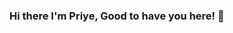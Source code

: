 ### Hi there I'm Priye, Good to have you here! 👋

<!--
**priye-1/priye-1** is a ✨ _special_ ✨ repository because its `README.md` (this file) appears on your GitHub profile.
- 😄 Pronouns: She/Her
<br>
- 🔭 I’m currently working working as a freelance data engineer and building my skills. That means...
    * 👯 I'm always open for freelance gigs and contract based opportunitites
    * 💬 I'm looking to collaborate and create some cool content that we can share with the community
<br>
- My current skills are:
Python, Azure Data Factory, Pyspark, Databricks, Scrapy, Selenium, Azure SQL, Kafka, etc.

<br>
- 🌱 I’m currently learning:
    * AWS (Already worked with Azure cloud)
    * How to architectect better data system

<br>
- Here are my recent projects:
  * <a href="https://github.com/priye-1/Azure_Data_ETL_pipeline">Azure_Data_ETL_pipeline</a>
  * <a href="https://github.com/priye-1/scrapy-data-mining">scrapy-data-mining</a>

<br>
- 📫 How to reach me: <a href="https://www.linkedin.com/in/tamunopriye-dagogo-george-191175167/">LinkedIn</a>
- ⚡ Fun fact: I play Volleyball 
-->

